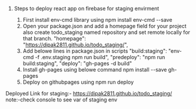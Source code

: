 1. Steps to deploy react app on firebase for staging envirment

    1) First install env-cmd library using 
            npm install env-cmd --save 
    2) Open your package.json and add a homepage field for your project also create todo_staging named repository and set remote locally for that branch.
            "homepage": "https://dipak2811.github.io/todo_staging/",
    3) Add belowe lines in package.json in scripts
            "build:staging": "env-cmd -f .env.staging npm run build",
            "predeploy": "npm run build:staging",
            "deploy": "gh-pages -d build"
    4) Install gh-pages using belowe command
            npm install --save gh-pages
    5) Deploy on githubpages using
            npm run deploy
           
Deployed Link for staging:- https://dipak2811.github.io/todo_staging/  
note:-check console to see var of staging env



